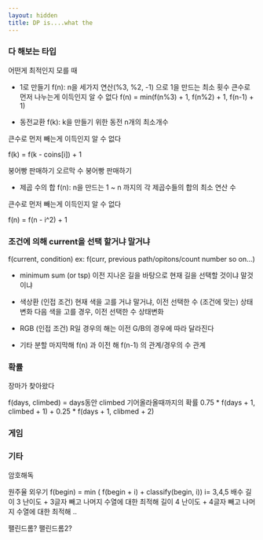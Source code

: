 ```yaml
---
layout: hidden
title: DP is....what the 
---
```


### 다 해보는 타입

어떤게 최적인지 모를 때

* 1로 만들기
f(n): n을 세가지 연산(%3, %2, -1) 으로 1을 만드는 최소 횟수
큰수로 먼저 나누는게 이득인지 알 수 없다
f(n) = min(f(n%3) + 1, f(n%2) + 1, f(n-1) + 1)

* 동전교환
f(k): k을 만들기 위한 동전 n개의 최소개수

큰수로 먼저 빼는게 이득인지 알 수 없다

f(k) = f(k - coins[i]) + 1

붕어빵 판매하기
오르막 수
붕어빵 판매하기


* 제곱 수의 합
f(n): n을 만드는 1 ~ n 까지의 각 제곱수들의 합의 최소 연산 수

큰수로 먼저 빼는게 이득인지 알 수 없다

f(n) = f(n - i^2) + 1

### 조건에 의해 current을 선택 할거냐 말거냐
f(current, condition)
ex: f(curr, previous path/opitons/count number so on...)

* minimum sum (or tsp)
이전 지나온 길을 바탕으로 현재 길을 선택할 것이냐 말것이냐

* 색상환 (인접 조건)
현재 색을 고를 거냐 말거냐, 이전 선택한 수 (조건에 맞는) 상태변화
다음 색을 고를 경우, 이전 선택한 수 상태변화

* RGB (인접 조건)
R일 경우의 해는 이전 G/B의 경우에 따라 달라진다

* 기타 분할
마지막해 f(n) 과 이전 해 f(n-1) 의 관계/경우의 수 관계

### 확률
장마가 찾아왔다

f(days, climbed) = days동안 climbed 기어올라올때까지의 확률
0.75 * f(days + 1, climbed + 1) + 0.25 * f(days + 1, clibmed + 2)

### 게임

### 기타
암호해독

원주율 외우기
f(begin) = min ( f(begin + i) + classify(begin, i)) i= 3,4,5 배수
길이 3 난이도 + 3글자 빼고 나머지 수열에 대한 최적해
길이 4 난이도 + 4글자 빼고 나머지 수열에 대한 최적해
..


팰린드롬?
팰린드롬2?